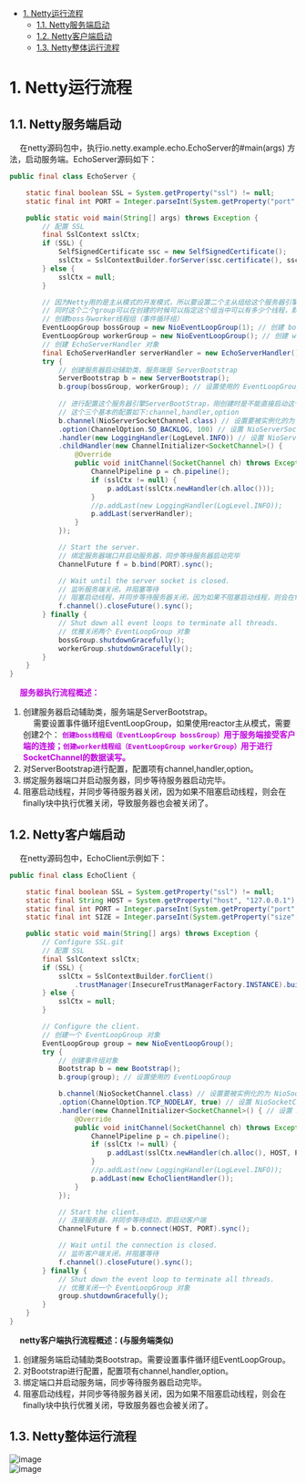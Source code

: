 
<!-- TOC -->

- [1. Netty运行流程](#1-netty运行流程)
    - [1.1. Netty服务端启动](#11-netty服务端启动)
    - [1.2. Netty客户端启动](#12-netty客户端启动)
    - [1.3. Netty整体运行流程](#13-netty整体运行流程)

<!-- /TOC -->


# 1. Netty运行流程
<!-- 
https://blog.csdn.net/Yang_Hai_Long_1_2/article/details/78380358
-->


## 1.1. Netty服务端启动  
&emsp; 在netty源码包中，执行io.netty.example.echo.EchoServer的#main(args) 方法，启动服务端。EchoServer源码如下：   

```java
public final class EchoServer {

    static final boolean SSL = System.getProperty("ssl") != null;
    static final int PORT = Integer.parseInt(System.getProperty("port", "8007"));

    public static void main(String[] args) throws Exception {
        // 配置 SSL
        final SslContext sslCtx;
        if (SSL) {
            SelfSignedCertificate ssc = new SelfSignedCertificate();
            sslCtx = SslContextBuilder.forServer(ssc.certificate(), ssc.privateKey()).build();
        } else {
            sslCtx = null;
        }

        // 因为Netty用的是主从模式的开发模式，所以要设置二个主从组给这个服务器引擎,
        // 同时这个二个group可以在创建的时候可以指定这个组当中可以有多少个线程，默认是1个
        // 创建boss与worker线程组（事件循环组）
        EventLoopGroup bossGroup = new NioEventLoopGroup(1); // 创建 boss 线程组 用于服务端接受客户端的连接
        EventLoopGroup workerGroup = new NioEventLoopGroup(); // 创建 worker 线程组 用于进行 SocketChannel 的数据读写
        // 创建 EchoServerHandler 对象
        final EchoServerHandler serverHandler = new EchoServerHandler();
        try {
            // 创建服务器启动辅助类，服务端是 ServerBootstrap
            ServerBootstrap b = new ServerBootstrap();
            b.group(bossGroup, workerGroup); // 设置使用的 EventLoopGroup
            
            // 进行配置这个服务器引擎ServerBootStrap，刚创建时是不能直接启动这个这个服务器引擎的，要配置三个基本的配置的
            // 这个三个基本的配置如下:channel,handler,option
            b.channel(NioServerSocketChannel.class) // 设置要被实例化的为 NioServerSocketChannel 类
            .option(ChannelOption.SO_BACKLOG, 100) // 设置 NioServerSocketChannel 的可选项，这个表示的是如果服务器如果如果不过来这么多的通道，最多只能让100个通道时进行阻塞等待
            .handler(new LoggingHandler(LogLevel.INFO)) // 设置 NioServerSocketChannel 的处理器
            .childHandler(new ChannelInitializer<SocketChannel>() {
                @Override
                public void initChannel(SocketChannel ch) throws Exception { // 设置连入服务端的 Client 的 SocketChannel 的处理器
                    ChannelPipeline p = ch.pipeline();
                    if (sslCtx != null) {
                        p.addLast(sslCtx.newHandler(ch.alloc()));
                    }
                    //p.addLast(new LoggingHandler(LogLevel.INFO));
                    p.addLast(serverHandler);
                }
            });

            // Start the server.
            // 绑定服务器端口并启动服务器，同步等待服务器启动完毕
            ChannelFuture f = b.bind(PORT).sync();

            // Wait until the server socket is closed.
            // 监听服务端关闭，并阻塞等待
            // 阻塞启动线程，并同步等待服务器关闭，因为如果不阻塞启动线程，则会在finally块中执行优雅关闭，导致服务器也会被关闭了
            f.channel().closeFuture().sync();
        } finally {
            // Shut down all event loops to terminate all threads.
            // 优雅关闭两个 EventLoopGroup 对象
            bossGroup.shutdownGracefully();
            workerGroup.shutdownGracefully();
        }
    }
}
```

&emsp; **<font color = "clime">服务器执行流程概述：</font>**  
1. 创建服务器启动辅助类，服务端是ServerBootstrap。  
&emsp; 需要设置事件循环组EventLoopGroup，如果使用reactor主从模式，需要创建2个： **<font color = "clime">`创建boss线程组（EventLoopGroup bossGroup）`用于服务端接受客户端的连接；`创建worker线程组（EventLoopGroup workerGroup）`用于进行 SocketChannel的数据读写。</font>**  
2. 对ServerBootstrap进行配置，配置项有channel,handler,option。  
3. 绑定服务器端口并启动服务器，同步等待服务器启动完毕。  
4. 阻塞启动线程，并同步等待服务器关闭，因为如果不阻塞启动线程，则会在finally块中执行优雅关闭，导致服务器也会被关闭了。  


## 1.2. Netty客户端启动  
&emsp; 在netty源码包中，EchoClient示例如下：  

```java
public final class EchoClient {

    static final boolean SSL = System.getProperty("ssl") != null;
    static final String HOST = System.getProperty("host", "127.0.0.1");
    static final int PORT = Integer.parseInt(System.getProperty("port", "8007"));
    static final int SIZE = Integer.parseInt(System.getProperty("size", "256"));

    public static void main(String[] args) throws Exception {
        // Configure SSL.git
        // 配置 SSL
        final SslContext sslCtx;
        if (SSL) {
            sslCtx = SslContextBuilder.forClient()
                .trustManager(InsecureTrustManagerFactory.INSTANCE).build();
        } else {
            sslCtx = null;
        }

        // Configure the client.
        // 创建一个 EventLoopGroup 对象
        EventLoopGroup group = new NioEventLoopGroup();
        try {
            // 创建事件组对象
            Bootstrap b = new Bootstrap();
            b.group(group); // 设置使用的 EventLoopGroup

            b.channel(NioSocketChannel.class) // 设置要被实例化的为 NioSocketChannel 类
            .option(ChannelOption.TCP_NODELAY, true) // 设置 NioSocketChannel 的可选项
            .handler(new ChannelInitializer<SocketChannel>() { // 设置 NioSocketChannel 的处理器
                @Override
                public void initChannel(SocketChannel ch) throws Exception {
                    ChannelPipeline p = ch.pipeline();
                    if (sslCtx != null) {
                        p.addLast(sslCtx.newHandler(ch.alloc(), HOST, PORT));
                    }
                    //p.addLast(new LoggingHandler(LogLevel.INFO));
                    p.addLast(new EchoClientHandler());
                }
            });

            // Start the client.
            // 连接服务器，并同步等待成功，即启动客户端
            ChannelFuture f = b.connect(HOST, PORT).sync();

            // Wait until the connection is closed.
            // 监听客户端关闭，并阻塞等待
            f.channel().closeFuture().sync();
        } finally {
            // Shut down the event loop to terminate all threads.
            // 优雅关闭一个 EventLoopGroup 对象
            group.shutdownGracefully();
        }
    }
}
```

&emsp; **netty客户端执行流程概述：(与服务端类似)**  
1. 创建服务端启动辅助类Bootstrap。需要设置事件循环组EventLoopGroup。  
2. 对Bootstrap进行配置，配置项有channel,handler,option。  
3. 绑定端口并启动服务端，同步等待服务器启动完毕。  
4. 阻塞启动线程，并同步等待服务器关闭，因为如果不阻塞启动线程，则会在finally块中执行优雅关闭，导致服务器也会被关闭了。  

## 1.3. Netty整体运行流程
![image](https://gitee.com/wt1814/pic-host/raw/master/images/microService/netty/netty-87.png)  
![image](https://gitee.com/wt1814/pic-host/raw/master/images/microService/netty/netty-44.png)  

